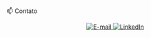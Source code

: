 📫 Contato
<p align="center"> <a href="scudiero.dev@yahoo.com"> <img src="https://img.shields.io/badge/E-mail-D14836?style=flat-square&logo=gmail&logoColor=FFFFFF" alt="E-mail" /> </a> <a href="https://www.linkedin.com/in/felipe-scudiero-5513261b3/" target="_blank"> <img src="https://img.shields.io/badge/LinkedIn-0A66C2?style=flat-square&logo=linkedin&logoColor=FFFFFF" alt="LinkedIn" /> </a>
